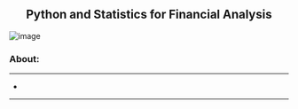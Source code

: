<h2 align="center">Python and Statistics for Financial Analysis</h2>

![image](https://user-images.githubusercontent.com/64812097/172560223-65ef7999-204f-455c-b4a3-069afdb83c6f.png)


### About:



---

- []() 

---
